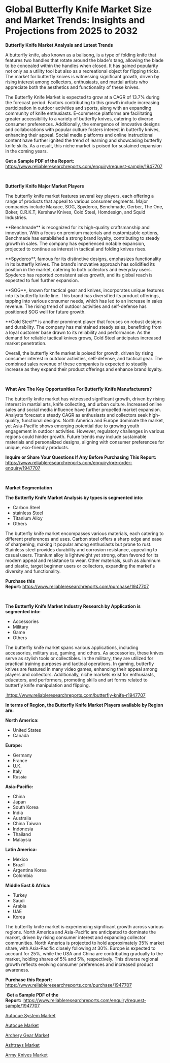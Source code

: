<p><h1>Global Butterfly Knife Market Size and Market Trends: Insights and Projections from 2025 to 2032</h1></p><p><strong>Butterfly Knife Market Analysis and Latest Trends</strong></p>
<p><p>A butterfly knife, also known as a balisong, is a type of folding knife that features two handles that rotate around the blade's tang, allowing the blade to be concealed within the handles when closed. It has gained popularity not only as a utility tool but also as a recreational object for flipping tricks. The market for butterfly knives is witnessing significant growth, driven by rising interest among collectors, enthusiasts, and martial artists who appreciate both the aesthetics and functionality of these knives.</p><p>The Butterfly Knife Market is expected to grow at a CAGR of 13.7% during the forecast period. Factors contributing to this growth include increasing participation in outdoor activities and sports, along with an expanding community of knife enthusiasts. E-commerce platforms are facilitating greater accessibility to a variety of butterfly knives, catering to diverse consumer preferences. Additionally, the emergence of innovative designs and collaborations with popular culture fosters interest in butterfly knives, enhancing their appeal. Social media platforms and online instructional content have further ignited the trend of learning and showcasing butterfly knife skills. As a result, this niche market is poised for sustained expansion in the coming years.</p></p>
<p><strong>Get a Sample PDF of the Report:&nbsp;</strong> <a href="https://www.reliableresearchreports.com/enquiry/request-sample/1947707?utm_campaign=32&utm_medium=2&utm_source=Github&utm_content=ia&utm_term=08022025&utm_id=butterfly-knife">https://www.reliableresearchreports.com/enquiry/request-sample/1947707</a></p>
<p>&nbsp;</p>
<p><strong>Butterfly Knife Major Market Players</strong></p>
<p><p>The butterfly knife market features several key players, each offering a range of products that appeal to various consumer segments. Major companies include Maxace, SOG, Spyderco, Benchmade, Gerber, The One, Boker, C.R.K.T, Kershaw Knives, Cold Steel, Homdesign, and Squid Industries.</p><p>**Benchmade** is recognized for its high-quality craftsmanship and innovation. With a focus on premium materials and customizable options, Benchmade has established a strong brand loyalty, contributing to steady growth in sales. The company has experienced notable expansion, projected to continue as interest in tactical and folding knives rises.</p><p>**Spyderco**, famous for its distinctive designs, emphasizes functionality in its butterfly knives. The brand’s innovative approach has solidified its position in the market, catering to both collectors and everyday users. Spyderco has reported consistent sales growth, and its global reach is expected to fuel further expansion.</p><p>**SOG**, known for tactical gear and knives, incorporates unique features into its butterfly knife line. This brand has diversified its product offerings, tapping into various consumer needs, which has led to an increase in sales revenue. The rising trend of outdoor activities and self-defense has positioned SOG well for future growth.</p><p>**Cold Steel** is another prominent player that focuses on robust designs and durability. The company has maintained steady sales, benefitting from a loyal customer base drawn to its reliability and performance. As the demand for reliable tactical knives grows, Cold Steel anticipates increased market penetration.</p><p>Overall, the butterfly knife market is poised for growth, driven by rising consumer interest in outdoor activities, self-defense, and tactical gear. The combined sales revenue of these companies is expected to steadily increase as they expand their product offerings and enhance brand loyalty.</p></p>
<p>&nbsp;</p>
<p><strong>What Are The Key Opportunities For Butterfly Knife Manufacturers?</strong></p>
<p><p>The butterfly knife market has witnessed significant growth, driven by rising interest in martial arts, knife collecting, and urban culture. Increased online sales and social media influence have further propelled market expansion. Analysts forecast a steady CAGR as enthusiasts and collectors seek high-quality, functional designs. North America and Europe dominate the market, yet Asia-Pacific shows emerging potential due to growing youth engagement in outdoor activities. However, regulatory challenges in various regions could hinder growth. Future trends may include sustainable materials and personalized designs, aligning with consumer preferences for unique, eco-friendly products.</p></p>
<p><strong>Inquire or Share Your Questions If Any Before Purchasing This Report:</strong> <a href="https://www.reliableresearchreports.com/enquiry/pre-order-enquiry/1947707?utm_campaign=32&utm_medium=2&utm_source=Github&utm_content=ia&utm_term=08022025&utm_id=butterfly-knife">https://www.reliableresearchreports.com/enquiry/pre-order-enquiry/1947707</a></p>
<p>&nbsp;</p>
<p><strong>Market Segmentation</strong></p>
<p><strong>The Butterfly Knife Market Analysis by types is segmented into:</strong></p>
<p><ul><li>Carbon Steel</li><li>stainless Steel</li><li>Titanium Alloy</li><li>Others</li></ul></p>
<p><p>The butterfly knife market encompasses various materials, each catering to different preferences and uses. Carbon steel offers a sharp edge and ease of sharpening, making it popular among enthusiasts but prone to rust. Stainless steel provides durability and corrosion resistance, appealing to casual users. Titanium alloy is lightweight yet strong, often favored for its modern appeal and resistance to wear. Other materials, such as aluminum and plastic, target beginner users or collectors, expanding the market's diversity and functionality.</p></p>
<p><strong>Purchase this Report:&nbsp;</strong><a href="https://www.reliableresearchreports.com/purchase/1947707?utm_campaign=32&utm_medium=2&utm_source=Github&utm_content=ia&utm_term=08022025&utm_id=butterfly-knife">https://www.reliableresearchreports.com/purchase/1947707</a></p>
<p>&nbsp;</p>
<p><strong>The Butterfly Knife Market Industry Research by Application is segmented into:</strong></p>
<p><ul><li>Accessories</li><li>Military</li><li>Game</li><li>Others</li></ul></p>
<p><p>The butterfly knife market spans various applications, including accessories, military use, gaming, and others. As accessories, these knives serve as stylish tools or collectibles. In the military, they are utilized for practical training purposes and tactical operations. In gaming, butterfly knives are featured in many video games, enhancing their appeal among players and collectors. Additionally, niche markets exist for enthusiasts, educators, and performers, promoting skills and art forms related to butterfly knife manipulation and flipping.</p></p>
<p><a href="https://www.reliableresearchreports.com/butterfly-knife-r1947707?utm_campaign=32&utm_medium=2&utm_source=Github&utm_content=ia&utm_term=08022025&utm_id=butterfly-knife">&nbsp;https://www.reliableresearchreports.com/butterfly-knife-r1947707</a></p>
<p><strong>In terms of Region, the Butterfly Knife Market Players available by Region are:</strong></p>
<p>
    <p> <strong> North America: </strong>
        <ul>
            <li>United States</li>
            <li>Canada</li>
        </ul>
        </p> 
    <p> <strong> Europe: </strong>
        <ul>
            <li>Germany</li>
            <li>France</li>
            <li>U.K.</li>
            <li>Italy</li>
            <li>Russia</li>
        </ul>
        </p> 
    <p> <strong> Asia-Pacific: </strong>
        <ul>
            <li>China</li>
            <li>Japan</li>
            <li>South Korea</li>
            <li>India</li>
            <li>Australia</li>
            <li>China Taiwan</li>
            <li>Indonesia</li>
            <li>Thailand</li>
            <li>Malaysia</li>
        </ul>
        </p> 
    <p> <strong> Latin America: </strong>
        <ul>
            <li>Mexico</li>
            <li>Brazil</li>
            <li>Argentina Korea</li>
            <li>Colombia</li>
        </ul>
        </p> 
    <p> <strong> Middle East & Africa: </strong>
        <ul>
            <li>Turkey</li>
            <li>Saudi</li>
            <li>Arabia</li>
            <li>UAE</li>
            <li>Korea</li>
        </ul>
    </p>
    </p>
<p><p>The butterfly knife market is experiencing significant growth across various regions. North America and Asia-Pacific are anticipated to dominate the market, driven by rising consumer interest and expanding collector communities. North America is projected to hold approximately 35% market share, with Asia-Pacific closely following at 30%. Europe is expected to account for 25%, while the USA and China are contributing gradually to the market, holding shares of 5% and 5%, respectively. This diverse regional growth reflects evolving consumer preferences and increased product awareness.</p></p>
<p><strong>Purchase this Report: </strong><a href="https://www.reliableresearchreports.com/purchase/1947707?utm_campaign=32&utm_medium=2&utm_source=Github&utm_content=ia&utm_term=08022025&utm_id=butterfly-knife">https://www.reliableresearchreports.com/purchase/1947707</a></p>
<p>&nbsp;<strong>Get a Sample PDF of the Report:&nbsp;&nbsp;</strong><a href="https://www.reliableresearchreports.com/enquiry/request-sample/1947707?utm_campaign=32&utm_medium=2&utm_source=Github&utm_content=ia&utm_term=08022025&utm_id=butterfly-knife">https://www.reliableresearchreports.com/enquiry/request-sample/1947707</a></p>
<p><strong></strong></p>
<p><p><a href="https://github.com/balapopepi/Market-Research-Report-List-1/blob/main/autocue-system-market.md?utm_campaign=32&utm_medium=2&utm_source=Github&utm_content=ia&utm_term=08022025&utm_id=butterfly-knife">Autocue System Market</a></p><p><a href="https://github.com/tashipmhuiri/Market-Research-Report-List-1/blob/main/autocue-market.md?utm_campaign=32&utm_medium=2&utm_source=Github&utm_content=ia&utm_term=08022025&utm_id=butterfly-knife">Autocue Market</a></p><p><a href="https://github.com/pimanoruman/Market-Research-Report-List-1/blob/main/archery-gear-market.md?utm_campaign=32&utm_medium=2&utm_source=Github&utm_content=ia&utm_term=08022025&utm_id=butterfly-knife">Archery Gear Market</a></p><p><a href="https://github.com/akrachveslov/Market-Research-Report-List-1/blob/main/ashtrays-market.md?utm_campaign=32&utm_medium=2&utm_source=Github&utm_content=ia&utm_term=08022025&utm_id=butterfly-knife">Ashtrays Market</a></p><p><a href="https://github.com/adyawafurber1/Market-Research-Report-List-1/blob/main/army-knives-market.md?utm_campaign=32&utm_medium=2&utm_source=Github&utm_content=ia&utm_term=08022025&utm_id=butterfly-knife">Army Knives Market</a></p></p>